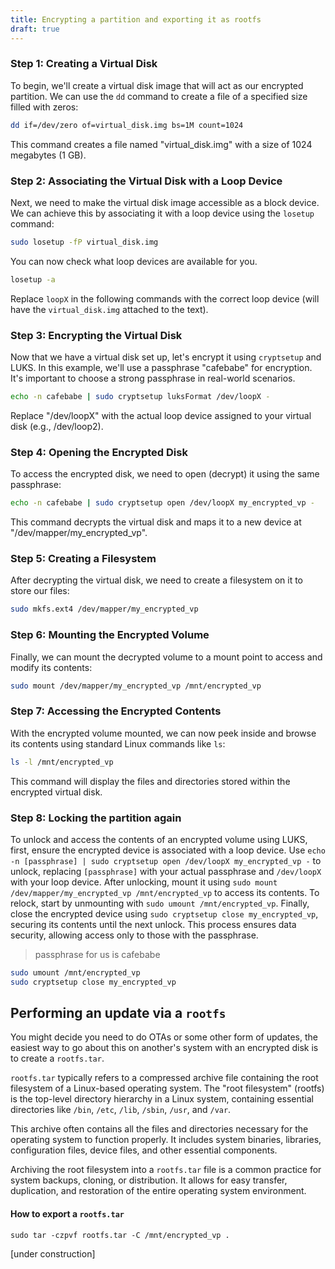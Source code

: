 ```yaml
---
title: Encrypting a partition and exporting it as rootfs
draft: true
---
```


### Step 1: Creating a Virtual Disk
To begin, we'll create a virtual disk image that will act as our encrypted partition. We can use the `dd` command to create a file of a specified size filled with zeros:

```bash
dd if=/dev/zero of=virtual_disk.img bs=1M count=1024
```

This command creates a file named "virtual_disk.img" with a size of 1024 megabytes (1 GB).

### Step 2: Associating the Virtual Disk with a Loop Device
Next, we need to make the virtual disk image accessible as a block device. We can achieve this by associating it with a loop device using the `losetup` command:

```bash
sudo losetup -fP virtual_disk.img
```

You can now check what loop devices are available for you.

```bash
losetup -a
```

Replace `loopX` in the following commands with the correct loop device (will have the `virtual_disk.img` attached to the text).

### Step 3: Encrypting the Virtual Disk

Now that we have a virtual disk set up, let's encrypt it using `cryptsetup` and LUKS. In this example, we'll use a passphrase "cafebabe" for encryption. It's important to choose a strong passphrase in real-world scenarios.

```bash
echo -n cafebabe | sudo cryptsetup luksFormat /dev/loopX -
```

Replace "/dev/loopX" with the actual loop device assigned to your virtual disk (e.g., /dev/loop2).

### Step 4: Opening the Encrypted Disk
To access the encrypted disk, we need to open (decrypt) it using the same passphrase:

```bash
echo -n cafebabe | sudo cryptsetup open /dev/loopX my_encrypted_vp -
```

This command decrypts the virtual disk and maps it to a new device at "/dev/mapper/my_encrypted_vp".

### Step 5: Creating a Filesystem
After decrypting the virtual disk, we need to create a filesystem on it to store our files:

```bash
sudo mkfs.ext4 /dev/mapper/my_encrypted_vp
```

### Step 6: Mounting the Encrypted Volume
Finally, we can mount the decrypted volume to a mount point to access and modify its contents:

```bash
sudo mount /dev/mapper/my_encrypted_vp /mnt/encrypted_vp
```

### Step 7: Accessing the Encrypted Contents
With the encrypted volume mounted, we can now peek inside and browse its contents using standard Linux commands like `ls`:

```bash
ls -l /mnt/encrypted_vp
```

This command will display the files and directories stored within the encrypted virtual disk.

### Step 8: Locking the partition again

To unlock and access the contents of an encrypted volume using LUKS, first, ensure the encrypted device is associated with a loop device. Use `echo -n [passphrase] | sudo cryptsetup open /dev/loopX my_encrypted_vp -` to unlock, replacing `[passphrase]` with your actual passphrase and `/dev/loopX` with your loop device. After unlocking, mount it using `sudo mount /dev/mapper/my_encrypted_vp /mnt/encrypted_vp` to access its contents. To relock, start by unmounting with `sudo umount /mnt/encrypted_vp`. Finally, close the encrypted device using `sudo cryptsetup close my_encrypted_vp`, securing its contents until the next unlock. This process ensures data security, allowing access only to those with the passphrase.

> passphrase for us is cafebabe

```bash
sudo umount /mnt/encrypted_vp
sudo cryptsetup close my_encrypted_vp
```

## Performing an update via a `rootfs`

You might decide you need to do OTAs or some other form of updates, the easiest way to go about this on another's system with an encrypted disk is to create a `rootfs.tar`.

`rootfs.tar` typically refers to a compressed archive file containing the root filesystem of a Linux-based operating system. The "root filesystem" (rootfs) is the top-level directory hierarchy in a Linux system, containing essential directories like `/bin`, `/etc`, `/lib`, `/sbin`, `/usr`, and `/var`.

This archive often contains all the files and directories necessary for the operating system to function properly. It includes system binaries, libraries, configuration files, device files, and other essential components.

Archiving the root filesystem into a `rootfs.tar` file is a common practice for system backups, cloning, or distribution. It allows for easy transfer, duplication, and restoration of the entire operating system environment.

#### How to export a `rootfs.tar`

`sudo tar -czpvf rootfs.tar -C /mnt/encrypted_vp .`

[under construction]
